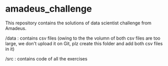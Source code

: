 # amadeus_challenge
This repository contains the solutions of data scientist challenge from Amadeus. 

/data : contains csv files (owing to the the volumn of both csv files are too large, we don't upload it on Git, plz create this folder and add both csv files in it)

/src : contains code of all the exercises
